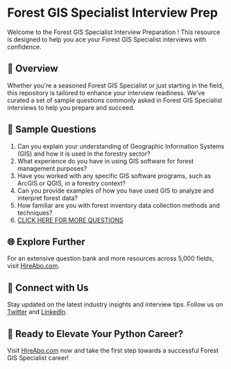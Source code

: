 # Forest GIS Specialist Interview Prep

Welcome to the Forest GIS Specialist Interview Preparation ! This resource is designed to help you ace your Forest GIS Specialist interviews with confidence.

## 🚀 Overview

Whether you're a seasoned Forest GIS Specialist or just starting in the field, this repository is tailored to enhance your interview readiness. We've curated a set of sample questions commonly asked in Forest GIS Specialist interviews to help you prepare and succeed.

## 📝 Sample Questions

1. Can you explain your understanding of Geographic Information Systems (GIS) and how it is used in the forestry sector?
2. What experience do you have in using GIS software for forest management purposes?
3. Have you worked with any specific GIS software programs, such as ArcGIS or QGIS, in a forestry context?
4. Can you provide examples of how you have used GIS to analyze and interpret forest data?
5. How familiar are you with forest inventory data collection methods and techniques?
6. [CLICK HERE FOR MORE QUESTIONS](https://hireabo.com/job/10_2_24/Forest%20GIS%20Specialist)

## 🌐 Explore Further

For an extensive question bank and more resources across 5,000 fields, visit [HireAbo.com](https://www.hireabo.com).

## 📱 Connect with Us

Stay updated on the latest industry insights and interview tips. Follow us on [Twitter](https://twitter.com/hireabo) and [LinkedIn](https://www.linkedin.com/in/hire-abo-3609972a8/).

## 🚀 Ready to Elevate Your Python Career?

Visit [HireAbo.com](https://www.hireabo.com) now and take the first step towards a successful Forest GIS Specialist career!